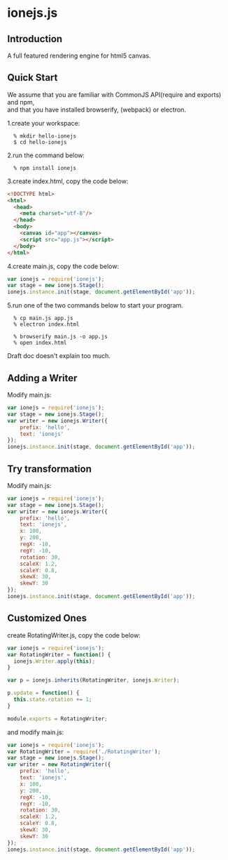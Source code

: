 # ionejs.js
## Introduction
A full featured rendering engine for html5 canvas.

## Quick Start
We assume that you are familiar with CommonJS API(require and exports) and npm,  
and that you have installed browserify, (webpack) or electron.

1.create your workspace:
```
  % mkdir hello-ionejs
  $ cd hello-ionejs
```

2.run the command below:
```
  % npm install ionejs  
```

3.create index.html, copy the code below:
```html
<!DOCTYPE html>
<html>
  <head>
    <meta charset="utf-8"/>
  </head>
  <body>
    <canvas id="app"></canvas>
    <script src="app.js"></script>
  </body>
</html>
```

4.create main.js, copy the code below:
```javascript
var ionejs = require('ionejs');
var stage = new ionejs.Stage();
ionejs.instance.init(stage, document.getElementById('app'));
```

5.run one of the two commands below to start your program.
```
  % cp main.js app.js
  % electron index.html
```
```
  % browserify main.js -o app.js
  % open index.html
```
Draft doc doesn't explain too much.

## Adding a Writer
Modify main.js:
```javascript
var ionejs = require('ionejs');
var stage = new ionejs.Stage();
var writer = new ionejs.Writer({
    prefix: 'hello',
    text: 'ionejs'
});
ionejs.instance.init(stage, document.getElementById('app'));
```

## Try transformation
Modify main.js:
```javascript
var ionejs = require('ionejs');
var stage = new ionejs.Stage();
var writer = new ionejs.Writer({
    prefix: 'hello',
    text: 'ionejs',
    x: 100,
    y: 200,
    regX: -10,
    regY: -10,
    rotation: 30,
    scaleX: 1.2,
    scaleY: 0.8,
    skewX: 30,
    skewY: 30
});
ionejs.instance.init(stage, document.getElementById('app'));
```

## Customized Ones
create RotatingWriter.js, copy the code below:
```javascript
var ionejs = require('ionejs');
var RotatingWriter = function() {
  ionejs.Writer.apply(this);
}

var p = ionejs.inherits(RotatingWriter, ionejs.Writer);

p.update = function() {
  this.state.rotation += 1;
}

module.exports = RotatingWriter;
```
and modify main.js:
```javascript
var ionejs = require('ionejs');
var RotatingWriter = require('./RotatingWriter');
var stage = new ionejs.Stage();
var writer = new RotatingWriter({
    prefix: 'hello',
    text: 'ionejs',
    x: 100,
    y: 200,
    regX: -10,
    regY: -10,
    rotation: 30,
    scaleX: 1.2,
    scaleY: 0.8,
    skewX: 30,
    skewY: 30
});
ionejs.instance.init(stage, document.getElementById('app'));
```



